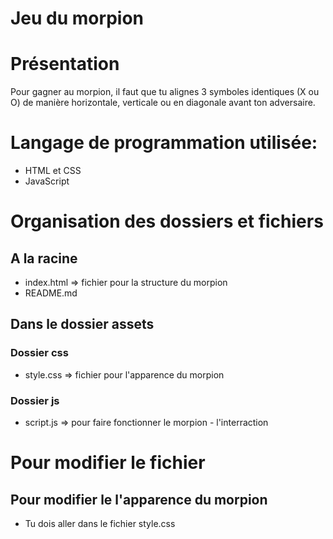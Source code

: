 # Jeu du morpion

# Présentation 
Pour gagner au morpion, il faut que tu alignes 3 symboles identiques (X ou O) de manière horizontale, verticale ou en diagonale avant ton adversaire.  

# Langage de programmation utilisée: 
* HTML et CSS 
* JavaScript

# Organisation des dossiers et fichiers 
## A la racine 
* index.html => fichier pour la structure du morpion 
* README.md 

## Dans le dossier assets 
### Dossier css 
* style.css => fichier pour l'apparence du morpion

### Dossier js 
* script.js => pour faire fonctionner le morpion - l'interraction

# Pour modifier le fichier 
## Pour modifier le l'apparence du morpion 
* Tu dois aller dans le fichier style.css 



